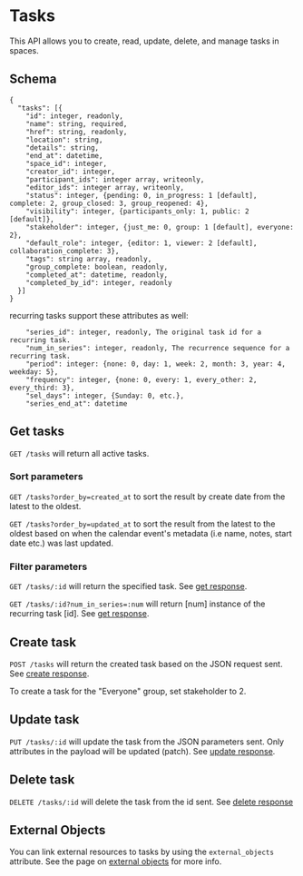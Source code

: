 Tasks
========

This API allows you to create, read, update, delete, and manage tasks in spaces.

Schema  <a name='schema'></a>
------------
```
{
  "tasks": [{
    "id": integer, readonly,
    "name": string, required,
    "href": string, readonly,
    "location": string,
    "details": string,
    "end_at": datetime,
    "space_id": integer,
    "creator_id": integer,
    "participant_ids": integer array, writeonly,
    "editor_ids": integer array, writeonly,
    "status": integer, {pending: 0, in_progress: 1 [default], complete: 2, group_closed: 3, group_reopened: 4},
    "visibility": integer, {participants_only: 1, public: 2 [default]},
    "stakeholder": integer, {just_me: 0, group: 1 [default], everyone: 2},
    "default_role": integer, {editor: 1, viewer: 2 [default], collaboration_complete: 3},
    "tags": string array, readonly,
    "group_complete: boolean, readonly,
    "completed_at": datetime, readonly,
    "completed_by_id": integer, readonly
  }]
}
```

recurring tasks support these attributes as well:
```
    "series_id": integer, readonly, The original task id for a recurring task.
    "num_in_series": integer, readonly, The recurrence sequence for a recurring task.
    "period": integer: {none: 0, day: 1, week: 2, month: 3, year: 4, weekday: 5},
    "frequency": integer, {none: 0, every: 1, every_other: 2, every_third: 3},
    "sel_days": integer, {Sunday: 0, etc.},
    "series_end_at": datetime
```



Get tasks
------------
`GET /tasks` will return all active tasks.

### Sort parameters
`GET /tasks?order_by=created_at` to sort the result by create date from the latest to the oldest.

`GET /tasks?order_by=updated_at` to sort the result from the latest to the oldest based on when the calendar event's metadata (i.e name, notes, start date etc.) was last updated.

### Filter parameters
`GET /tasks/:id` will return the specified task. See [get response](responses.md#get).

`GET /tasks/:id?num_in_series=:num` will return [num] instance of the recurring task [id]. See [get response](responses.md#get).

Create task
-----------
`POST /tasks` will return the created task based on the JSON request sent. See [create response](responses.md#create).

To create a task for the "Everyone" group, set stakeholder to 2.

Update task
---------------
`PUT /tasks/:id` will update the task from the JSON parameters sent. Only attributes in the payload will be updated (patch). See [update response](responses.md#update).


Delete task
---------------
`DELETE /tasks/:id` will delete the task from the id sent. See [delete response](responses.md#delete)

External Objects
---------------
You can link external resources to tasks by using the `external_objects` attribute. See the page on [external objects](external_objects.md) for more info. 

